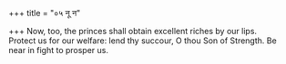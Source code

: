+++
title = "०५ नू न"

+++
Now, too, the princes shall obtain excellent riches by our lips.  
     Protect us for our welfare: lend thy succour, O thou Son of Strength. Be near in fight to prosper us.